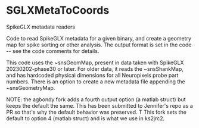 # SGLXMetaToCoords
SpikeGLX metadata readers

Code to read SpikeGLX metadata for a given binary, and create a geometry map for spike sorting or other analysis.
The output format is set in the code -- see the code comments for details.

This code uses the ~snsGeomMap, present in data taken with SpikeGLX 20230202-phase30 or later. For older data, it reads the ~snsShankMap, and has hardcoded physical dimensions for all Neuropixels probe part numbers. There is an option to create a new metadata file appending the ~snsGeometryMap.

NOTE:
the agbondy fork adds a fourth output option (a matlab struct) but keeps the default the same. This has been submitted to Jennifer's repo as a PR so that's why the default behavior was preserved. T
This fork sets the default to option 4 (matlab struct) and is what we use in ks2jrc2.



